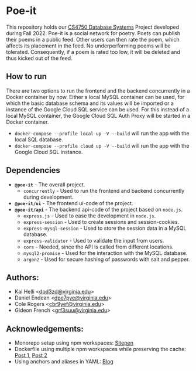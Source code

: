 # Poe-it

This repository holds our [CS4750 Database Systems](https://www.cs.virginia.edu/~up3f/cs4750/index.html) Project developed during Fall 2022. Poe-it is a social network for poetry. Poets can publish their poems in a public feed. Other users can then rate the poem, which affects its placement in the feed. No underperforming poems will be tolerated. Consequently, if a poem is rated too low, it will be deleted and thus kicked out of the feed. 

## How to run

There are two options to run the frontend and the backend concurrently in a Docker container by now. Either a local MySQL container can be used, for which the basic database schema and its values will be imported or a instance of the Google Cloud SQL service can be used. For this instead of a local MySQL container, the Google Cloud SQL Auth Proxy will be started in a Docker container. 

- `docker-compose --profile local up -V --build` will run the app with the local SQL database.
- `docker-compose --profile cloud up -V --build` will run the app with the Google Cloud SQL instance.

## Dependencies

- **`@poe-it`** - The overall project.
  - `concurrently` - Used to run the frontend and backend concurrently during development.
- **`@poe-it/ui`** - The frontend ui-code of the project.
- **`@poe-it/api`** - The backend api-code of the project based on `node.js`.
  - `express.js` - Used to ease the development in `node.js`.
  - `express-session` - Used to create sessions and session-cookies.
  - `express-mysql-session` - Used to store the session data in a MySQL database.
  - `express-validator` - Used to validate the input from users.
  - `cors` - Needed, since the API is called from different locations.
  - `mysql2-promise` - Used for the interaction with the MySQL database.
  - `argon2` - Used for secure hashing of passwords with salt and pepper.

## Authors:

- Kai Helli \<[dpd3zd@virginia.edu](mailto:dpd3zd@virginia.edu)\>
- Daniel Endean \<[dpe7pye@virginia.edu](mailto:dpe7pye@virginia.edu)\>
- Cole Rogers \<[cbr9yef@virginia.edu](mailto:cbr9yef@virginia.edu)\>
- Gideon French \<[grf3suu@virginia.edu](mailto:grf3suu@virginia.edu)\>

## Acknowledgements:

- Monorepo setup using npm workspaces: [Sitepen](https://www.sitepen.com/blog/the-basics-of-a-monorepo-where-projects-go-to-meet)
- Dockerfile using multiple npm workspaces while preserving the cache: [Post 1](https://stackoverflow.com/a/63142468), [Post 2](https://stackoverflow.com/a/66137816)
- Using anchors and aliases in YAML: [Blog](https://medium.com/@kinghuang/docker-compose-anchors-aliases-extensions-a1e4105d70bd)
